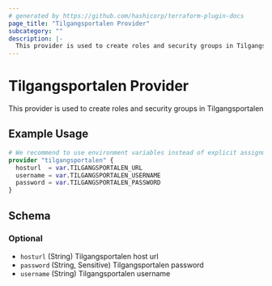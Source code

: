 ```yaml
---
# generated by https://github.com/hashicorp/terraform-plugin-docs
page_title: "Tilgangsportalen Provider"
subcategory: ""
description: |-
  This provider is used to create roles and security groups in Tilgangsportalen
---
```


# Tilgangsportalen Provider

This provider is used to create roles and security groups in Tilgangsportalen

## Example Usage

```terraform
# We recommend to use environment variables instead of explicit assignment
provider "tilgangsportalen" {
  hosturl  = var.TILGANGSPORTALEN_URL
  username = var.TILGANGSPORTALEN_USERNAME
  password = var.TILGANGSPORTALEN_PASSWORD
}
```

<!-- schema generated by tfplugindocs -->

## Schema

### Optional

- `hosturl` (String) Tilgangsportalen host url
- `password` (String, Sensitive) Tilgangsportalen password
- `username` (String) Tilgangsportalen username
